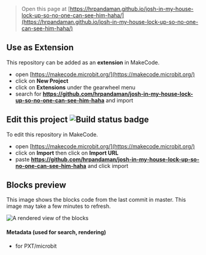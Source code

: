 
> Open this page at [https://hrpandaman.github.io/josh-in-my-house-lock-up-so-no-one-can-see-him-haha/](https://hrpandaman.github.io/josh-in-my-house-lock-up-so-no-one-can-see-him-haha/)

## Use as Extension

This repository can be added as an **extension** in MakeCode.

* open [https://makecode.microbit.org/](https://makecode.microbit.org/)
* click on **New Project**
* click on **Extensions** under the gearwheel menu
* search for **https://github.com/hrpandaman/josh-in-my-house-lock-up-so-no-one-can-see-him-haha** and import

## Edit this project ![Build status badge](https://github.com/hrpandaman/josh-in-my-house-lock-up-so-no-one-can-see-him-haha/workflows/MakeCode/badge.svg)

To edit this repository in MakeCode.

* open [https://makecode.microbit.org/](https://makecode.microbit.org/)
* click on **Import** then click on **Import URL**
* paste **https://github.com/hrpandaman/josh-in-my-house-lock-up-so-no-one-can-see-him-haha** and click import

## Blocks preview

This image shows the blocks code from the last commit in master.
This image may take a few minutes to refresh.

![A rendered view of the blocks](https://github.com/hrpandaman/josh-in-my-house-lock-up-so-no-one-can-see-him-haha/raw/master/.github/makecode/blocks.png)

#### Metadata (used for search, rendering)

* for PXT/microbit
<script src="https://makecode.com/gh-pages-embed.js"></script><script>makeCodeRender("{{ site.makecode.home_url }}", "{{ site.github.owner_name }}/{{ site.github.repository_name }}");</script>
